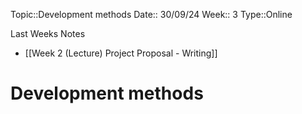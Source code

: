 
 Topic::Development methods
 Date:: 30/09/24
 Week:: 3
 Type::Online

 Last Weeks Notes
 - [[Week 2 (Lecture) Project Proposal - Writing]]
# Development methods

